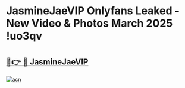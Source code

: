 # JasmineJaeVIP Onlyfans Leaked - New Video & Photos March 2025 !uo3qv

# <h2><a href="https://hlyjba.iuczelnia.edu.pl?title=JasmineJaeVIP&ref=uo3qv">🔗👉 🔴 JasmineJaeVIP</a></h2>

[![acn](https://github.com/user-attachments/assets/0f9c940e-d8b0-45ae-aac7-cd30a18b3e1c)](https://hlyjba.iuczelnia.edu.pl?title=JasmineJaeVIP&ref=uo3qv)

